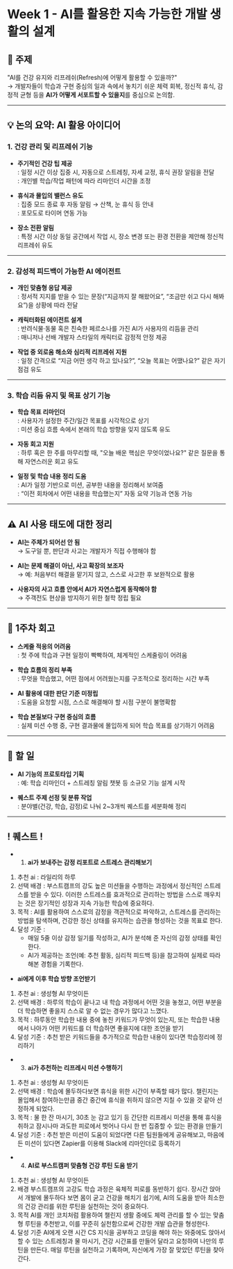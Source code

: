 # Week 1 - AI를 활용한 지속 가능한 개발 생활의 설계

## 🧭 주제

"AI를 건강 유지와 리프레쉬(Refresh)에 어떻게 활용할 수 있을까?"  
→ 개발자들이 학습과 구현 중심의 일과 속에서 놓치기 쉬운 체력 회복, 정신적 휴식, 감정적 균형 등을 **AI가 어떻게 서포트할 수 있을지**를 중심으로 논의함.

---

## 💡 논의 요약: AI 활용 아이디어

### 1. **건강 관리 및 리프레쉬 기능**

- **주기적인 건강 팁 제공**  
  : 일정 시간 이상 집중 시, 자동으로 스트레칭, 자세 교정, 휴식 권장 알림을 전달  
  : 개인별 학습/작업 패턴에 따라 리마인더 시간을 조정

- **휴식과 몰입의 밸런스 유도**  
  : 집중 모드 종료 후 자동 알림 → 산책, 눈 휴식 등 안내  
  : 포모도로 타이머 연동 가능

- **장소 전환 알림**  
  : 특정 시간 이상 동일 공간에서 작업 시, 장소 변경 또는 환경 전환을 제안해 정신적 리프레쉬 유도

---

### 2. **감성적 피드백이 가능한 AI 에이전트**

- **개인 맞춤형 응답 제공**  
  : 정서적 지지를 받을 수 있는 문장(“지금까지 잘 해왔어요”, “조금만 쉬고 다시 해봐요”)을 상황에 따라 전달

- **캐릭터화된 에이전트 설계**  
  : 반려식물·동물 혹은 친숙한 페르소나를 가진 AI가 사용자의 리듬을 관리  
  : 매니저나 선배 개발자 스타일의 캐릭터로 감정적 안정 제공

- **작업 중 외로움 해소와 심리적 리프레쉬 지원**  
  : 일정 간격으로 “지금 어떤 생각 하고 있나요?”, “오늘 목표는 어땠나요?” 같은 자기 점검 유도

---

### 3. **학습 리듬 유지 및 목표 상기 기능**

- **학습 목표 리마인더**  
  : 사용자가 설정한 주간/일간 목표를 시각적으로 상기  
  : 미션 중심 흐름 속에서 본래의 학습 방향을 잊지 않도록 유도

- **자동 회고 지원**  
  : 하루 혹은 한 주를 마무리할 때, "오늘 배운 핵심은 무엇이었나요?" 같은 질문을 통해 자연스러운 회고 유도

- **일정 및 학습 내용 정리 도움**  
  : AI가 일정 기반으로 미션, 공부한 내용을 정리해서 보여줌  
  : “이전 회차에서 어떤 내용을 학습했는지” 자동 요약 기능과 연동 가능

---

## ⚠️ AI 사용 태도에 대한 정리

- **AI는 주체가 되어선 안 됨**  
  → 도구일 뿐, 판단과 사고는 개발자가 직접 수행해야 함

- **AI는 문제 해결이 아닌, 사고 확장의 보조자**  
  → 예: 처음부터 해결을 맡기지 않고, 스스로 사고한 후 보완적으로 활용

- **사용자의 사고 흐름 안에서 AI가 자연스럽게 동작해야 함**  
  → 주객전도 현상을 방지하기 위한 철학 정립 필요

---

## 📌 1주차 회고

- **스케줄 적응의 어려움**  
  : 첫 주에 학습과 구현 일정이 빡빡하여, 체계적인 스케줄링이 어려움

- **학습 흐름의 정리 부족**  
  : 무엇을 학습했고, 어떤 점에서 어려웠는지를 구조적으로 정리하는 시간 부족

- **AI 활용에 대한 판단 기준 미정립**  
  : 도움을 요청할 시점, 스스로 해결해야 할 시점 구분이 불명확함

- **학습 본질보다 구현 중심의 흐름**  
  : 실제 미션 수행 중, 구현 결과물에 몰입하게 되어 학습 목표를 상기하기 어려움

---

## 🔄 할 일

- **AI 기능의 프로토타입 기획**  
  : 예: 학습 리마인더 + 스트레칭 알림 챗봇 등 소규모 기능 설계 시작

- **퀘스트 주제 선정 및 분류 작업**  
  : 분야별(건강, 학습, 감정)로 나눠 2~3개씩 퀘스트를 세분화해 정리

---

## ! 퀘스트 !

- 1. **ai가 보내주는 감정 리포트로 스트레스 관리해보기**

1.  추천 ai : 라일리의 하루
2.  선택 배경 :
    부스트캠프의 강도 높은 미션들을 수행하는 과정에서 정신적인 스트레스를 받을 수 있다. 이러한 스트레스를 효과적으로 관리하는 방법을 스스로 깨우치는 것은 장기적인 성장과 지속 가능한 학습에 중요하다.
3.  목적 :
    AI를 활용하여 스스로의 감정을 객관적으로 파악하고, 스트레스를 관리하는 방법을 탐색하며, 건강한 정신 상태를 유지하는 습관을 형성하는 것을 목표로 한다.
4.  달성 기준 :
    - 매일 5줄 이상 감정 일기를 작성하고, AI가 분석해 준 자신의 감정 상태를 확인한다.
    - AI가 제공하는 조언(예: 추천 활동, 심리적 피드백 등)을 참고하여 실제로 따라 해본 경험을 기록한다.

- **ai에게 이후 학습 방향 조언받기**

1. 추천 ai : 생성형 AI 무엇이든
2. 선택 배경 :
   하루의 학습이 끝나고 내 학습 과정에서 어떤 것을 놓쳤고, 어떤 부분을 더 학습하면 좋을지 스스로 알 수 없는 경우가 많다고 느꼈다.
3. 목적 :
   하루동안 학습한 내용 중에 놓친 키워드가 무엇이 있는지, 또는 학습한 내용에서 나아가 어떤 키워드를 더 학습하면 좋을지에 대한 조언을 받기
4. 달성 기준 :
   추천 받은 키워드들을 추가적으로 학습한 내용이 있다면 학습정리에 정리하기

- 3. **ai가 추천하는 리프레시 미션 수행하기**

1. 추천 ai : 생성형 AI 무엇이든
2. 선택 배경 :
   학습에 몰두하다보면 휴식을 위한 시간이 부족할 때가 많다. 챌린지는 몰입해서 참여하는만큼 중간 중간에 휴식을 취하지 않으면 지칠 수 있을 것 같아 선정하게 되었다.
3. 목적 :
   물 한 잔 마시기, 30초 눈 감고 있기 등 간단한 리프레시 미션을 통해 휴식을 취하고 잠시나마 과도한 피로에서 벗어나 다시 한 번 집중할 수 있는 환경을 만들기
4. 달성 기준 :
   추천 받은 미션이 도움이 되었다면 다른 팀원들에게 공유해보고, 마음에 든 미션이 있다면 Zapier를 이용해 Slack에 리마인더로 등록하기

- 4. **AI로 부스트캠퍼 맞춤형 건강 루틴 도움 받기**

1. 추천 ai : 생성형 AI 무엇이든
2. 배경
   부스트캠프의 고강도 학습 과정은 육체적 피로를 동반하기 쉽다. 장시간 앉아서 개발에 몰두하다 보면 몸이 굳고 건강을 해치기 쉽기에, AI의 도움을 받아 최소한의 건강 관리를 위한 루틴을 실천하는 것이 중요하다.
3. 목적
   AI를 개인 코치처럼 활용하여 챌린지 생활 중에도 체력 관리를 할 수 있는 맞춤형 루틴을 추천받고, 이를 꾸준히 실천함으로써 건강한 개발 습관을 형성한다.
4. 달성 기준
   AI에게 오랜 시간 CS 지식을 공부하고 코딩을 해야 하는 와중에도 앉아서 할 수 있는 스트레칭과 물 마시기, 건강 시간표를 만들어 달라고 요청하여 나만의 루틴을 만든다. 매일 루틴을 실천하고 기록하며, 자신에게 가장 잘 맞았던 루틴을 찾아간다.
